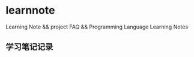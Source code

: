 # learnnote
Learning Note &amp;&amp; project FAQ &amp;&amp; Programming Language Learning Notes
## 学习笔记记录